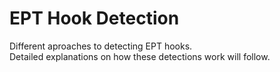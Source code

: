 # EPT Hook Detection
Different aproaches to detecting EPT hooks.  
Detailed explanations on how these detections work will follow.
